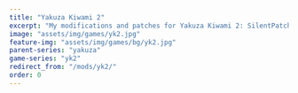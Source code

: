 ```yaml
---
title: "Yakuza Kiwami 2"
excerpt: "My modifications and patches for Yakuza Kiwami 2: SilentPatch."
image: "assets/img/games/yk2.jpg"
feature-img: "assets/img/games/bg/yk2.jpg"
parent-series: "yakuza"
game-series: "yk2"
redirect_from: "/mods/yk2/"
order: 0
---
```

